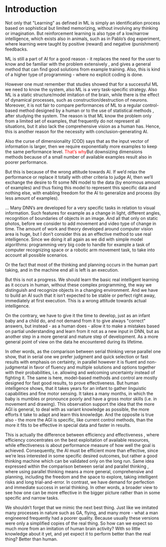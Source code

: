 # Introduction

Not only that "Learning" as defined in ML is simply an identification
process based on sophistical but limited memorizing, without involving
any thinking or imagination. But reinforcement learning is also type of
a low/narrow intelligence, which exists also in animals, such as in
Pablo’s dog experiment, where learning were taught by positive (reward)
and negative (punishment) feedbacks.

ML is still a part of AI for a good reason - it replaces the need for
the user to know and be familiar with the problem extensively , and
gives a general method that can find good solutions from example
training. Also, this is kind of a higher type of programming - where no
explicit coding is done.

However one must remember that studies showed that for a successful ML
we need to know the system, also ML is a very task-specific strategy.
Also ML is a static structure/model imitation of the brain, while there
is the effect of dynamical processes, such as construction/destruction
of neurons. Moreover, it is not fair to compare performances of ML to a
regular control-based method designed by a human  or to the use of
statistical methods , after studying the system. The reason is that ML
know the problem only from a limited set of examples, that frequently do
not represent all situations, but it also lack the comprehensive vision
as a human has. Hence, this is another reason for the necessity with
conclusion-generating AI.

Also the curse of dimensionality (COD) says that as the input vector of
information is larger, then we require exponentially more examples to
keep the same performance level. <span style="color: red">That’s
why</span>But downsizing dimensions methods because of a small number of
available examples result also in poorer performance.

But this is because of the wrong attitude towards AI. If we’d relax the
performance or replace it totally with other criteria to judge AI, then
we’ll exchange the desire to fit some NN model to the data (by enormous
amount of examples) and thus fixing this model to represent this
specific data and nothing else, with enabling freedom for the AI to
generalize and process (by less amount of examples).

<span class="roman">  
</span><span class="roman">  
</span> ... Many DNN’s are developed for a very specific tasks in
relation to visual information. Such features for example as a change in
light, different angles, recognition of boundaries of objects in an
image. And all that only on static photos, before we consider to add
movement and video type of change in time. The amount of work and theory
developed around computer vision area is huge, but I don’t consider this
as an effective method to use real intelligence. Since we doing it all
again as we did with simple model algorithms: programming very big code
to handle for example a task of computer recognizing space or a robotic
arm movement task, to take into account all possible scenarios.

Or the fact that most of the thinking and planning occurs in the human
part taking, and in the machine end all is left is an execution.

But this is not a progress. We should learn the basic real intelligent
learning as it occurs in human, without these complex programming, the
way we distinguish and recognize objects in a changing environment. And
we have to build an AI such that it isn’t expected to be stable or
perfect right away, immediately at first execution. This is a wrong
attitude towards actual intelligence.

On the contrary, we have to give it the time to develop, just as an
infant baby and a child do, and not demand from it to give always
"correct" answers, but instead - as a human does - allow it to make a
mistakes based on partial understanding and learn from it not as a new
input in DNN, but as another step in a more general and mature step of
development. As a more general point of view on the data he encountered
during its lifetime.

In other words, as the comparison between serial thinking verse parallel
one  show, that in serial one we prefer judgment and quick selection or
fast results with emphasis on certainty, in parallel however it is
fluent and non-judgmental in favor of fluency and multiple solutions and
options together with their probabilities, i.e. allowing and welcoming
uncertainty instead of fighting it. The same is here, model-based
methods and control are mostly designed for fast good results, to prove
effectiveness. But human intelligence shows, that it takes years for an
infant to gather linguistic capabilities and fine motor sensing. It
takes a many months, in which the baby is mumbles or pronounce poorly
and have a gross motor skills (i.e. in movement and drawing). This
observation support the idea that the more AGI is general, to deal with
as variant knowledge as possible, the more efforts it take to adapt and
learn this knowledge. And the opposite is true also - the more the AGI
is specific, like current control methods, than the more it fits to be
effective in special data and faster in results.

This is actually the difference between efficiency and effectiveness ,
where efficiency concentrates on the best exploitation of available
resources, while effectiveness is about performance measure of how well
the goal is achieved. Consequently, the AI must be efficient more than
effective, since we’re less interested in some specific desired
outcomes, but rather a good thinking machine which can be validated only
on the long run. Same idea expressed within the comparison between
serial and parallel thinking , where using parallel thinking means a
more general, comprehensive and planning, including the freedom and the
space to explore, taking intelligent risks and long trial-and-error. In
contrast, we have demand for perfection and immediate success in serial
thinking. In other words, a broader view to see how one can be more
effective in the bigger picture rather than in some specific and narrow
tasks.

We shouldn’t forget that we mimic the next best thing. Just like we
imitated many processes in nature such as GA, flying, and many more -
what a man engineered frequently had a poorer quality. Because usually
these versions were only a simplified copies of the real thing. So how
can we expect so much more from an imitation of human brain activity?
With so little knowledge about it yet, and yet expect it to perform
better than the real thing? Better than human.

